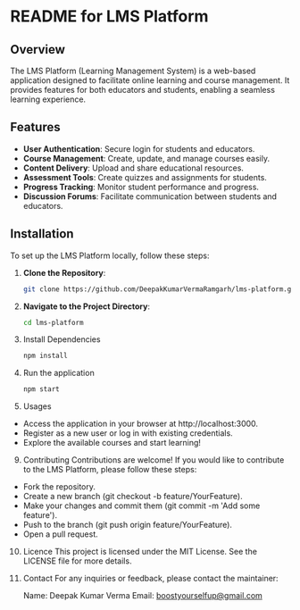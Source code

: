 # README for LMS Platform

## Overview

The LMS Platform (Learning Management System) is a web-based application designed to facilitate online learning and course management. It provides features for both educators and students, enabling a seamless learning experience.

## Features

- **User  Authentication**: Secure login for students and educators.
- **Course Management**: Create, update, and manage courses easily.
- **Content Delivery**: Upload and share educational resources.
- **Assessment Tools**: Create quizzes and assignments for students.
- **Progress Tracking**: Monitor student performance and progress.
- **Discussion Forums**: Facilitate communication between students and educators.

## Installation

To set up the LMS Platform locally, follow these steps:

1. **Clone the Repository**:
   ```bash
   git clone https://github.com/DeepakKumarVermaRamgarh/lms-platform.git

2. **Navigate to the Project Directory**:
    ```bash
    cd lms-platform
3. Install Dependencies
   ```bash
   npm install
5. Run the application
    ```bash
    npm start
   
7. Usages
  - Access the application in your browser at http://localhost:3000.
  - Register as a new user or log in with existing credentials.
  - Explore the available courses and start learning!
9. Contributing
  Contributions are welcome! If you would like to contribute to the LMS Platform, please follow these steps:

  - Fork the repository.
  - Create a new branch (git checkout -b feature/YourFeature).
  - Make your changes and commit them (git commit -m 'Add some feature').
  - Push to the branch (git push origin feature/YourFeature).
  - Open a pull request.
10. Licence
    This project is licensed under the MIT License. See the LICENSE file for more details.
11. Contact
    For any inquiries or feedback, please contact the maintainer:

    Name: Deepak Kumar Verma
    Email: boostyourselfup@gmail.com
